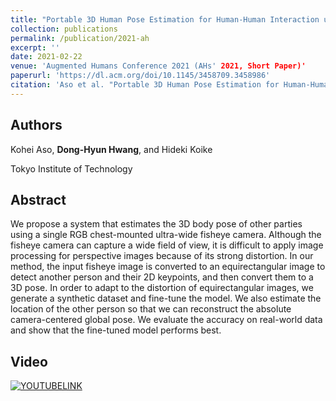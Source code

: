 ```yaml
---
title: "Portable 3D Human Pose Estimation for Human-Human Interaction using a Chest-Mounted Fisheye Camera"
collection: publications
permalink: /publication/2021-ah
excerpt: ''
date: 2021-02-22
venue: 'Augmented Humans Conference 2021 (AHs' 2021, Short Paper)'
paperurl: 'https://dl.acm.org/doi/10.1145/3458709.3458986'
citation: 'Aso et al. "Portable 3D Human Pose Estimation for Human-Human Interaction using a Chest-Mounted Fisheye Camera." Augmented Humans Conference 2021. 2021.'
---
```

## Authors
Kohei Aso, **Dong-Hyun Hwang**, and Hideki Koike

Tokyo Institute of Technology

## Abstract
We propose a system that estimates the 3D body pose of other parties using a single RGB chest-mounted ultra-wide fisheye camera. Although the fisheye camera can capture a wide field of view, it is difficult to apply image processing for perspective images because of its strong distortion. In our method, the input fisheye image is converted to an equirectangular image to detect another person and their 2D keypoints, and then convert them to a 3D pose. In order to adapt to the distortion of equirectangular images, we generate a synthetic dataset and fine-tune the model. We also estimate the location of the other person so that we can reconstruct the absolute camera-centered global pose. We evaluate the accuracy on real-world data and show that the fine-tuned model performs best.

## Video
[![YOUTUBELINK](https://img.youtube.com/vi/rJQGQ7OFiRk/0.jpg)](https://youtu.be/rJQGQ7OFiRk)